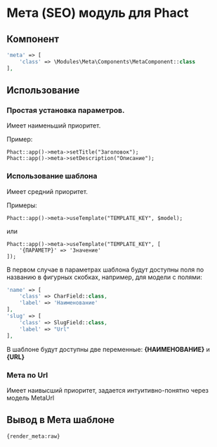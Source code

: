 # Мета (SEO) модуль для Phact

## Компонент

```php
'meta' => [
    'class' => \Modules\Meta\Components\MetaComponent::class
],
```

## Использование

### Простая установка параметров. 

Имеет наименьший приоритет.

Пример:

```
Phact::app()->meta->setTitle("Заголовок");
Phact::app()->meta->setDescription("Описание");
```

### Использование шаблона

Имеет средний приоритет.

Примеры:

```
Phact::app()->meta->useTemplate("TEMPLATE_KEY", $model);
```

или

```
Phact::app()->meta->useTemplate("TEMPLATE_KEY", [
    '{ПАРАМЕТР}' => 'Значение'
]);
```

В первом случае в параметрах шаблона будут доступны поля по названию в фигурных скобках, 
например, для модели с полями: 

```php
'name' => [
    'class' => CharField::class,
    'label' => 'Наименование'
],
'slug' => [
    'class' => SlugField::class,
    'label' => "Url"
],
```

В шаблоне будут доступны две переменные: **{НАИМЕНОВАНИЕ}** и **{URL}**

### Мета по Url

Имеет наивысший приоритет, задается интуитивно-понятно через модель MetaUrl

## Вывод в Мета шаблоне

```smarty
{render_meta:raw}
```
